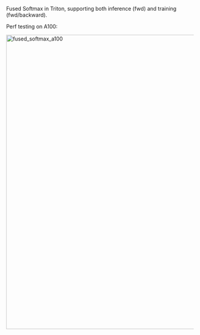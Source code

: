Fused Softmax in Triton, supporting both inference (fwd) and training (fwd/backward). 

Perf testing on A100:

<img width="790" alt="fused_softmax_a100" src="https://github.com/lessw2020/applied-ai/assets/46302957/c8930c44-9960-4353-83be-e8f6e4b24d96">
